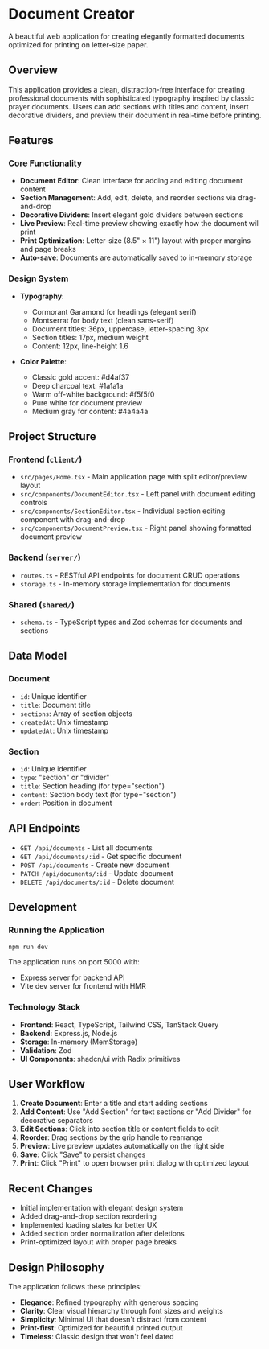 # Document Creator

A beautiful web application for creating elegantly formatted documents optimized for printing on letter-size paper.

## Overview

This application provides a clean, distraction-free interface for creating professional documents with sophisticated typography inspired by classic prayer documents. Users can add sections with titles and content, insert decorative dividers, and preview their document in real-time before printing.

## Features

### Core Functionality
- **Document Editor**: Clean interface for adding and editing document content
- **Section Management**: Add, edit, delete, and reorder sections via drag-and-drop
- **Decorative Dividers**: Insert elegant gold dividers between sections
- **Live Preview**: Real-time preview showing exactly how the document will print
- **Print Optimization**: Letter-size (8.5" × 11") layout with proper margins and page breaks
- **Auto-save**: Documents are automatically saved to in-memory storage

### Design System
- **Typography**: 
  - Cormorant Garamond for headings (elegant serif)
  - Montserrat for body text (clean sans-serif)
  - Document titles: 36px, uppercase, letter-spacing 3px
  - Section titles: 17px, medium weight
  - Content: 12px, line-height 1.6
  
- **Color Palette**:
  - Classic gold accent: #d4af37
  - Deep charcoal text: #1a1a1a
  - Warm off-white background: #f5f5f0
  - Pure white for document preview
  - Medium gray for content: #4a4a4a

## Project Structure

### Frontend (`client/`)
- `src/pages/Home.tsx` - Main application page with split editor/preview layout
- `src/components/DocumentEditor.tsx` - Left panel with document editing controls
- `src/components/SectionEditor.tsx` - Individual section editing component with drag-and-drop
- `src/components/DocumentPreview.tsx` - Right panel showing formatted document preview

### Backend (`server/`)
- `routes.ts` - RESTful API endpoints for document CRUD operations
- `storage.ts` - In-memory storage implementation for documents

### Shared (`shared/`)
- `schema.ts` - TypeScript types and Zod schemas for documents and sections

## Data Model

### Document
- `id`: Unique identifier
- `title`: Document title
- `sections`: Array of section objects
- `createdAt`: Unix timestamp
- `updatedAt`: Unix timestamp

### Section
- `id`: Unique identifier
- `type`: "section" or "divider"
- `title`: Section heading (for type="section")
- `content`: Section body text (for type="section")
- `order`: Position in document

## API Endpoints

- `GET /api/documents` - List all documents
- `GET /api/documents/:id` - Get specific document
- `POST /api/documents` - Create new document
- `PATCH /api/documents/:id` - Update document
- `DELETE /api/documents/:id` - Delete document

## Development

### Running the Application
```bash
npm run dev
```

The application runs on port 5000 with:
- Express server for backend API
- Vite dev server for frontend with HMR

### Technology Stack
- **Frontend**: React, TypeScript, Tailwind CSS, TanStack Query
- **Backend**: Express.js, Node.js
- **Storage**: In-memory (MemStorage)
- **Validation**: Zod
- **UI Components**: shadcn/ui with Radix primitives

## User Workflow

1. **Create Document**: Enter a title and start adding sections
2. **Add Content**: Use "Add Section" for text sections or "Add Divider" for decorative separators
3. **Edit Sections**: Click into section title or content fields to edit
4. **Reorder**: Drag sections by the grip handle to rearrange
5. **Preview**: Live preview updates automatically on the right side
6. **Save**: Click "Save" to persist changes
7. **Print**: Click "Print" to open browser print dialog with optimized layout

## Recent Changes

- Initial implementation with elegant design system
- Added drag-and-drop section reordering
- Implemented loading states for better UX
- Added section order normalization after deletions
- Print-optimized layout with proper page breaks

## Design Philosophy

The application follows these principles:
- **Elegance**: Refined typography with generous spacing
- **Clarity**: Clear visual hierarchy through font sizes and weights
- **Simplicity**: Minimal UI that doesn't distract from content
- **Print-first**: Optimized for beautiful printed output
- **Timeless**: Classic design that won't feel dated
